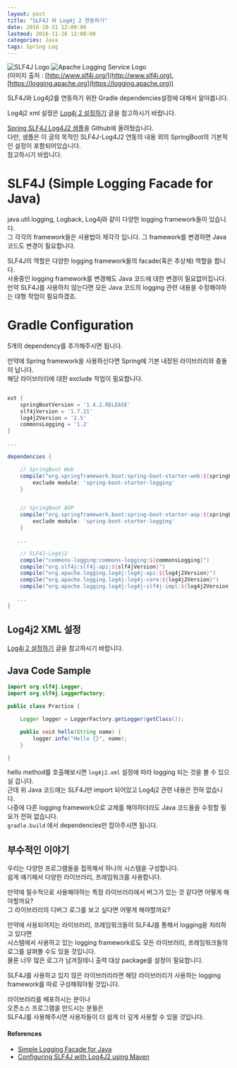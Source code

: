 ```yaml
---
layout: post
title: "SLF4J 와 Log4j 2 연동하기"
date: 2016-10-31 12:00:00 
lastmod: 2016-11-26 12:00:00 
categories: Java
tags: Spring Log
---
```


![SLF4J Logo ](http://www.slf4j.org/images/logos/slf4j-logo.jpg) 
![Apache Logging Service Logo](https://logging.apache.org/log4j/2.x/images/ls-logo.jpg)  
(이미지 출처 : [http://www.slf4j.org/](http://www.slf4j.org), [https://logging.apache.org](https://logging.apache.org))  

SLF4J와 Log4j2를 연동하기 위한 Gradle dependencies설정에 대해서 알아봅니다.  

Log4j2 xml 설정은 [Log4j 2 설정하기](/java/Log4j2.html) 글을 참고하시기 바랍니다.  

<!--more-->

[Spring SLF4J Log4J2 샘플](https://github.com/dveamer/SpringBootSample/tree/master/SLF4J_Log4J2)을 Github에 올려뒀습니다.  
다만, 샘플은 이 글의 목적인 SLF4J-Log4J2 연동의 내용 외의 SpringBoot의 기본적인 설정이 포함되어있습니다.  
참고하시기 바랍니다.  

# SLF4J (Simple Logging Facade for Java)

java.util.logging, Logback, Log4j와 같이 다양한 logging framework들이 있습니다.  
그 각각의 framework들은 사용법이 제각각 입니다. 그 framework를 변경하면 Java 코드도 변경이 필요합니다.  

SLF4J의 역할은 다양한 logging framework들의 facade(혹은 추상체) 역할을 합니다.  
사용중인 logging framework를 변경해도 Java 코드에 대한 변경이 필요없어집니다.  
만약 SLF4J를 사용하지 않는다면 모든 Java 코드의 logging 관련 내용을 수정해야하는 대형 작업이 필요하겠죠.  

# Gradle Configuration

5개의 dependency를 추가해주시면 됩니다.  

만약에 Spring framework을 사용하신다면 Spring에 기본 내장된 라이브러리와 충돌이 납니다.  
해당 라이브러리에 대한 exclude 작업이 필요합니다.  

~~~gradle

ext {
    springBootVersion = '1.4.2.RELEASE'
    slf4jVersion = '1.7.21'
    log4j2Version = '2.5'
    commonsLogging = '1.2'
}

...

dependencies {

    // SpringBoot Web
    compile("org.springframework.boot:spring-boot-starter-web:${springBootVersion}") {
        exclude module: 'spring-boot-starter-logging'
    }


    // SpringBoot AOP
    compile("org.springframework.boot:spring-boot-starter-aop:${springBootVersion}") {
        exclude module: 'spring-boot-starter-logging'
    }

   ...

    // SLF4J-Log4j2
    compile("commons-logging:commons-logging:${commonsLogging}")
    compile("org.slf4j:slf4j-api:${slf4jVersion}")
    compile("org.apache.logging.log4j:log4j-api:${log4j2Version}")
    compile("org.apache.logging.log4j:log4j-core:${log4j2Version}")
    compile("org.apache.logging.log4j:log4j-slf4j-impl:${log4j2Version}")

   ...
}
~~~

## Log4j2 XML 설정

[Log4j 2 설정하기](/java/Log4j2.html) 글을 참고하시기 바랍니다.  

## Java Code Sample

~~~java
import org.slf4j.Logger;
import org.slf4j.LoggerFactory;

public class Practice {

    Logger logger = LoggerFactory.getLogger(getClass());

    public void hello(String name) {
        logger.info("Hello {}", name);
    }

}
~~~

hello method를 호출해보시면 ```log4j2.xml``` 설정에 따라 logging 되는 것을 볼 수 있으실 겁니다.  
근데 위 Java 코드에는 SLF4J만 import 되어있고 Log4j2 관련 내용은 전혀 없습니다.  
나중에 다른 logging framework으로 교체를 해야하더라도 Java 코드들을 수정할 필요가 전혀 없습니다.  
```gradle.build``` 에서 dependencies만 잡아주시면 됩니다.  

## 부수적인 이야기

우리는 다양한 프로그램들을 접목해서 하나의 시스템을 구성합니다.  
쉽게 얘기해서 다양한 라이브러리, 프레임워크를 사용합니다.  

만약에 필수적으로 사용해야하는 특정 라이브러리에서 버그가 있는 것 같다면 어떻게 해야할까요?  
그 라이브러리의 디버그 로그를 보고 싶다면 어떻게 해야할까요?  
  
만약에 사용되어지는 라이브러리, 프레임워크들이 SLF4J를 통해서 logging을 처리하고 있다면  
시스템에서 사용하고 있는 logging framework로도 모든 라이브러리, 프레임워크들의 로그를 살펴볼 수도 있을 것입니다.  
물론 너무 많은 로그가 남겨질테니 출력 대상 package를 설정이 필요합니다.  

SLF4J를 사용하고 있지 않은 라이브러리라면 해당 라이브러리가 사용하는 logging framework를 따로 구성해줘야될 것입니다.  

라이브러리를 배포하시는 분이나  
오픈소스 프로그램을 만드시는 분들은  
SLF4J를 사용해주시면 사용자들이 더 쉽게 더 깊게 사용할 수 있을 것입니다.  

#### References
  * [Simple Logging Facade for Java](http://www.slf4j.org/)
  * [Configuring SLF4J with Log4J2 using Maven](http://whoopdicity.blogspot.kr/2014/04/configuring-slf4j-with-log4j2-using.html)
